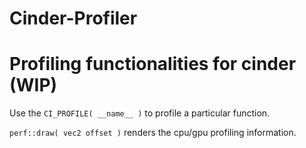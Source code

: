 Cinder-Profiler
===========

Profiling functionalities for cinder (WIP)
===========

Use the `CI_PROFILE( __name__ )` to profile a particular function.

`perf::draw( vec2 offset )` renders the cpu/gpu profiling information.
